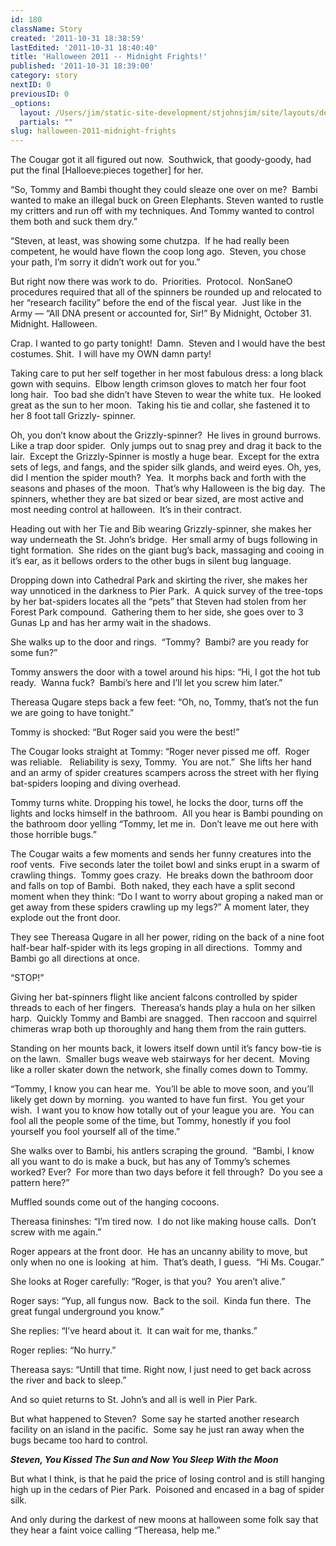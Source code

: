 ```yaml
---
id: 180
className: Story
created: '2011-10-31 18:38:59'
lastEdited: '2011-10-31 18:40:40'
title: 'Halloween 2011 -- Midnight Frights!'
published: '2011-10-31 18:39:00'
category: story
nextID: 0
previousID: 0
_options:
  layout: /Users/jim/static-site-development/stjohnsjim/site/layouts/default.static.ttml
  partials: ""
slug: halloween-2011-midnight-frights
---
```

<p >The Cougar got it all figured out now.  Southwick, that goody-goody, had put the final [Halloeve:pieces together] for her.</p>

<p >“So, Tommy and Bambi thought they could sleaze one over on me?  Bambi wanted to make an illegal buck on Green Elephants. Steven wanted to rustle my critters and run off with my techniques. And Tommy wanted to control them both and suck them dry.”</p>

<p >“Steven, at least, was showing some chutzpa.  If he had really been competent, he would have flown the coop long ago.  Steven, you chose your path, I’m sorry it didn’t work out for you.”</p>

<p >But right now there was work to do.  Priorities.  Protocol.  NonSaneO procedures required that all of the spinners be rounded up and relocated to her “research facility” before the end of the fiscal year.  Just like in the Army — “All DNA present or accounted for, Sir!” By Midnight, October 31. Midnight. Halloween.</p>

<p >Crap. I wanted to go party tonight!  Damn.  Steven and I would have the best costumes. Shit.  I will have my OWN damn party!</p>

<p >Taking care to put her self together in her most fabulous dress: a long black gown with sequins.  Elbow length crimson gloves to match her four foot long hair.  Too bad she didn’t have Steven to wear the white tux.  He looked great as the sun to her moon.  Taking his tie and collar, she fastened it to her 8 foot tall Grizzly- spinner.</p>

<p >Oh, you don’t know about the Grizzly-spinner?  He lives in ground burrows.  Like a trap door spider.  Only jumps out to snag prey and drag it back to the lair.  Except the Grizzly-Spinner is mostly a huge bear.  Except for the extra sets of legs, and fangs, and the spider silk glands, and weird eyes. Oh, yes, did I mention the spider mouth?  Yea.  It morphs back and forth with the seasons and phases of the moon.  That’s why Halloween is the big day.  The spinners, whether they are bat sized or bear sized, are most active and most needing control at halloween.  It’s in their contract.</p>

<p >Heading out with her Tie and Bib wearing Grizzly-spinner, she makes her way underneath the St. John’s bridge.  Her small army of bugs following in tight formation.  She rides on the giant bug’s back, massaging and cooing in it’s ear, as it bellows orders to the other bugs in silent bug language.</p>

<p >Dropping down into Cathedral Park and skirting the river, she makes her way unnoticed in the darkness to Pier Park.  A quick survey of the tree-tops by her bat-spiders locates all the “pets” that Steven had stolen from her Forest Park compound.  Gathering them to her side, she goes over to 3 Gunas Lp and has her army wait in the shadows.</p>

<p >She walks up to the door and rings.  “Tommy?  Bambi? are you ready for some fun?”</p>

<p >Tommy answers the door with a towel around his hips: “Hi, I got the hot tub ready.  Wanna fuck?  Bambi’s here and I’ll let you screw him later.”</p>

<p >Thereasa Qugare steps back a few feet: “Oh, no, Tommy, that’s not the fun we are going to have tonight.”</p>

<p >Tommy is shocked: “But Roger said you were the best!”</p>

<p >The Cougar looks straight at Tommy: “Roger never pissed me off.  Roger was reliable.   Reliability is sexy, Tommy.  You are not.”  She lifts her hand and an army of spider creatures scampers across the street with her flying bat-spiders looping and diving overhead.</p>

<p >Tommy turns white. Dropping his towel, he locks the door, turns off the lights and locks himself in the bathroom.  All you hear is Bambi pounding on the bathroom door yelling “Tommy, let me in.  Don’t leave me out here with those horrible bugs.”</p>

<p >The Cougar waits a few moments and sends her funny creatures into the roof vents.  Five seconds later the toilet bowl and sinks erupt in a swarm of crawling things.  Tommy goes crazy.  He breaks down the bathroom door and falls on top of Bambi.  Both naked, they each have a split second moment when they think: “Do I want to worry about groping a naked man or get away from these spiders crawling up my legs?” A moment later, they explode out the front door.</p>

<p >They see Thereasa Qugare in all her power, riding on the back of a nine foot half-bear half-spider with its legs groping in all directions.  Tommy and Bambi go all directions at once.</p>

<p >“STOP!” </p>

<p >Giving her bat-spinners flight like ancient falcons controlled by spider threads to each of her fingers.  Thereasa’s hands play a hula on her silken harp.  Quickly Tommy and Bambi are snagged.  Then raccoon and squirrel chimeras wrap both up thoroughly and hang them from the rain gutters.</p>

<p >Standing on her mounts back, it lowers itself down until it’s fancy bow-tie is on the lawn.  Smaller bugs weave web stairways for her decent.  Moving like a roller skater down the network, she finally comes down to Tommy.</p>

<p >“Tommy, I know you can hear me.  You’ll be able to move soon, and you’ll likely get down by morning.  you wanted to have fun first.  You get your wish.  I want you to know how totally out of your league you are.  You can fool all the people some of the time, but Tommy, honestly if you fool yourself you fool yourself all of the time.”</p>

<p >She walks over to Bambi, his antlers scraping the ground.  “Bambi, I know all you want to do is make a buck, but has any of Tommy’s schemes worked? Ever?  For more than two days before it fell through?  Do you see a pattern here?”</p>

<p >Muffled sounds come out of the hanging cocoons.</p>

<p >Thereasa fininshes: “I’m tired now.  I do not like making house calls.  Don’t screw with me again.”</p>

<p >Roger appears at the front door.  He has an uncanny ability to move, but only when no one is looking  at him.  That’s death, I guess.  “Hi Ms. Cougar.”</p>

<p >She looks at Roger carefully: “Roger, is that you?  You aren’t alive.”</p>
<p >Roger says: “Yup, all fungus now.  Back to the soil.  Kinda fun there.  The great fungal underground you know.”</p>
<p >She replies: “I’ve heard about it.  It can wait for me, thanks.”</p>
<p >Roger replies: “No hurry.”</p>
<p >Thereasa says: “Untill that time. Right now, I just need to get back across the river and back to sleep.”</p>

<p >And so quiet returns to St. John’s and all is well in Pier Park.</p>

<p >But what happened to Steven?  Some say he started another research facility on an island in the pacific.  Some say he just ran away when the bugs became too hard to control.</p>

<p ><em><strong>Steven, You Kissed The Sun and Now You Sleep With the Moon</strong></em></p>
<p >But what I think, is that he paid the price of losing control and is still hanging high up in the cedars of Pier Park.  Poisoned and encased in a bag of spider silk.</p>

<p >And only during the darkest of new moons at halloween some folk say that they hear a faint voice calling “Thereasa, help me.”</p>